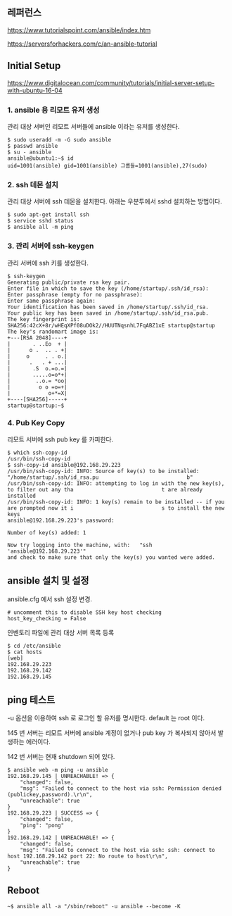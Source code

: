 ## 레퍼런스 ##

https://www.tutorialspoint.com/ansible/index.htm

https://serversforhackers.com/c/an-ansible-tutorial


## Initial Setup ##

https://www.digitalocean.com/community/tutorials/initial-server-setup-with-ubuntu-16-04


### 1. ansible 용 리모트 유저 생성 ###

관리 대상 서버인 리모트 서버들에 ansible 이라는 유저를 생성한다. 

```
$ sudo useradd -m -G sudo ansible
$ passwd ansible
$ su - ansible
ansible@ubuntu1:~$ id
uid=1001(ansible) gid=1001(ansible) 그룹들=1001(ansible),27(sudo)
```

### 2. ssh 데몬 설치 ###

관리 대상 서버에 ssh 데몬을 설치한다. 아래는 우분투에서 sshd 설치하는 방법이다. 
```
$ sudo apt-get install ssh 
$ service sshd status
$ ansible all -m ping
```


### 3. 관리 서버에 ssh-keygen ###

관리 서버에 ssh 키를 생성한다. 
```
$ ssh-keygen
Generating public/private rsa key pair.
Enter file in which to save the key (/home/startup/.ssh/id_rsa):
Enter passphrase (empty for no passphrase):
Enter same passphrase again:
Your identification has been saved in /home/startup/.ssh/id_rsa.
Your public key has been saved in /home/startup/.ssh/id_rsa.pub.
The key fingerprint is:
SHA256:42cX+8r/wHEqXPf08uDOk2//HUUTNqsnhL7FqABZ1xE startup@startup
The key's randomart image is:
+---[RSA 2048]----+
|       . ..Eo  + |
|      o .  .. . +|
|     o     . . o.|
|      .   . + ...|
|       .S  o.=o.=|
|       .....o=o*+|
|        ..o.= *oo|
|         o o =o=+|
|            o+*=X|
+----[SHA256]-----+
startup@startup:~$

```

### 4. Pub Key Copy ###

리모트 서버에 ssh pub key 를 카피한다. 
```
$ which ssh-copy-id
/usr/bin/ssh-copy-id
$ ssh-copy-id ansible@192.168.29.223
/usr/bin/ssh-copy-id: INFO: Source of key(s) to be installed: "/home/startup/.ssh/id_rsa.pu                            b"
/usr/bin/ssh-copy-id: INFO: attempting to log in with the new key(s), to filter out any tha                            t are already installed
/usr/bin/ssh-copy-id: INFO: 1 key(s) remain to be installed -- if you are prompted now it i                            s to install the new keys
ansible@192.168.29.223's password:

Number of key(s) added: 1

Now try logging into the machine, with:   "ssh 'ansible@192.168.29.223'"
and check to make sure that only the key(s) you wanted were added.
```


## ansible 설치 및 설정 ##

ansible.cfg 에서 ssh 설정 변경.
```
# uncomment this to disable SSH key host checking
host_key_checking = False
```

인벤토리 파일에 관리 대상 서버 목록 등록
```
$ cd /etc/ansible
$ cat hosts
[web]
192.168.29.223
192.168.29.142
192.168.29.145
```


## ping 테스트 ##

-u 옵션을 이용하여 ssh 로 로그인 할 유저를 명시한다. default 는 root 이다. 

145 번 서버는 리모트 서버에 ansible 계정이 없거나 pub key 가 복사되지 않아서 발생하는 에러이다.

142 번 서버는 현재 shutdown 되어 있다. 


```
$ ansible web -m ping -u ansible
192.168.29.145 | UNREACHABLE! => {
    "changed": false,
    "msg": "Failed to connect to the host via ssh: Permission denied (publickey,password).\r\n",
    "unreachable": true
}
192.168.29.223 | SUCCESS => {
    "changed": false,
    "ping": "pong"
}
192.168.29.142 | UNREACHABLE! => {
    "changed": false,
    "msg": "Failed to connect to the host via ssh: ssh: connect to host 192.168.29.142 port 22: No route to host\r\n",
    "unreachable": true
}
```

## Reboot ##

```
~$ ansible all -a "/sbin/reboot" -u ansible --become -K
```

